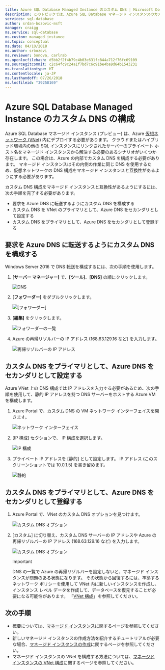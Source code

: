 ```yaml
---
title: Azure SQL Database Managed Instance のカスタム DNS | Microsoft Docs
description: このトピックでは、Azure SQL Database マネージド インスタンスのカスタム DNS の構成オプションについて説明します。
services: sql-database
author: srdan-bozovic-msft
manager: craigg
ms.service: sql-database
ms.custom: managed instance
ms.topic: conceptual
ms.date: 04/10/2018
ms.author: srbozovi
ms.reviewer: bonova, carlrab
ms.openlocfilehash: d5bb2f2f4b79c4b03e631fc844a712f76fc69109
ms.sourcegitcommit: c2c64fc9c24a1f7bd7c6c91be4ba9d64b1543231
ms.translationtype: HT
ms.contentlocale: ja-JP
ms.lasthandoff: 07/26/2018
ms.locfileid: "39258169"
---
```

# <a name="configuring-a-custom-dns-for-azure-sql-database-managed-instance"></a>Azure SQL Database Managed Instance のカスタム DNS の構成

Azure SQL Database マネージド インスタンス (プレビュー) は、Azure [仮想ネットワーク (VNet)](../virtual-network/virtual-networks-overview.md) 内にデプロイする必要があります。 クラウドまたはハイブリッド環境内の他の SQL インスタンスにリンクされたサーバーのプライベート ホスト名をマネージド インスタンスから解決する必要のあるシナリオがいくつか存在します。 この場合は、Azure の内部でカスタム DNS を構成する必要があります。 マネージド インスタンスはその内側の作業に同じ DNS を使用するため、仮想ネットワークの DNS 構成をマネージド インスタンスと互換性があるようにする必要があります。 

カスタム DNS 構成をマネージド インスタンスと互換性があるようにするには、次の手順を完了する必要があります。 
- 要求を Azure DNS に転送するようにカスタム DNS を構成する 
- カスタム DNS を VNet のプライマリとして、Azure DNS をセカンダリとして設定する 
- カスタム DNS をプライマリとして、Azure DNS をセカンダリとして登録する

## <a name="configure-custom-dns-to-forward-requests-to-azure-dns"></a>要求を Azure DNS に転送するようにカスタム DNS を構成する 

Windows Server 2016 で DNS 転送を構成するには、次の手順を使用します。 

1. **[サーバー マネージャー]** で、**[ツール]**、**[DNS]** の順にクリックします。 

   ![DNS](./media/sql-database-managed-instance-custom-dns/dns.png) 

2. **[フォワーダー]** をダブルクリックします。

   ![[フォワーダー]](./media/sql-database-managed-instance-custom-dns/forwarders.png) 

3. **[編集]** をクリックします。 

   ![フォワーダーの一覧](./media/sql-database-managed-instance-custom-dns/forwarders-list.png) 

4. Azure の再帰リゾルバーの IP アドレス (168.63.129.16 など) を入力します。

   ![再帰リゾルバーの IP アドレス](./media/sql-database-managed-instance-custom-dns/recursive-resolvers-ip-address.png) 
 
## <a name="set-up-custom-dns-as-primary-and-azure-dns-as-secondary"></a>カスタム DNS をプライマリとして、Azure DNS をセカンダリとして設定する 
 
Azure VNet 上の DNS 構成では IP アドレスを入力する必要があるため、次の手順を使用して、静的 IP アドレスを持つ DNS サーバーをホストする Azure VM を構成します。 

1. Azure Portal で、カスタム DNS の VM ネットワーク インターフェイスを開きます。

   ![ネットワーク インターフェイス](./media/sql-database-managed-instance-custom-dns/network-interface.png) 

2. [IP 構成] セクションで、 IP 構成を選択します。 

   ![IP 構成](./media/sql-database-managed-instance-custom-dns/ip-configuration.png) 


3. プライベート IP アドレスを [静的] として設定します。 IP アドレス (このスクリーンショットでは 10.0.1.5) を書き留めます。 

   ![静的](./media/sql-database-managed-instance-custom-dns/static.png) 


## <a name="register-custom-dns-as-primary-and-azure-dns-as-secondary"></a>カスタム DNS をプライマリとして、Azure DNS をセカンダリとして登録する 

1. Azure Portal で、VNet のカスタム DNS オプションを見つけます。

   ![カスタム DNS オプション](./media/sql-database-managed-instance-custom-dns/custom-dns-option.png) 

2. [カスタム] に切り替え、カスタム DNS サーバーの IP アドレスや Azure の再帰リゾルバーの IP アドレス (168.63.129.16 など) を入力します。 

   ![カスタム DNS オプション](./media/sql-database-managed-instance-custom-dns/custom-dns-server-ip-address.png) 

   > [!IMPORTANT]
   > DNS の一覧で Azure の再帰リゾルバーを設定しないと、マネージド インスタンスが問題のある状態になります。 その状態から回復するには、準拠するネットワーク ポリシーを使用して VNet 内に新しいインスタンスを作成し、インスタンス レベル データを作成して、データベースを復元することが必要になる可能性があります。 「[VNet 構成](sql-database-managed-instance-vnet-configuration.md)」を参照してください。

## <a name="next-steps"></a>次の手順

- 概要については、[マネージド インスタンス](sql-database-managed-instance.md)に関するページを参照してください。
- 新しいマネージド インスタンスの作成方法を紹介するチュートリアルが必要な場合、[マネージド インスタンスの作成](sql-database-managed-instance-create-tutorial-portal.md)に関するページを参照してください。
- マネージド インスタンスの VNet を構成する方法については、[マネージド インスタンスの VNet 構成](sql-database-managed-instance-vnet-configuration.md)に関するページを参照してください。
